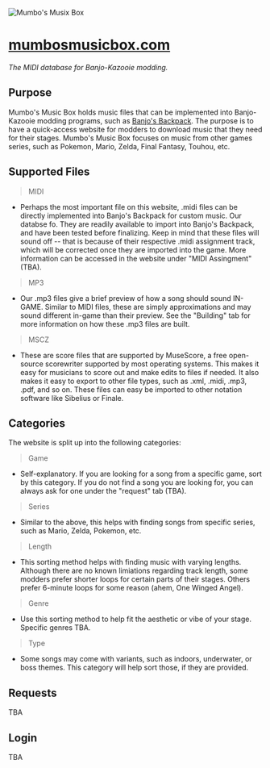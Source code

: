 ![Mumbo's Musix Box](https://github.com/Gearmo/MumbosMusicBox/images/mmb_banner.png)

# [mumbosmusicbox.com](http://mumbosmusicbox.com)
_The MIDI database for Banjo-Kazooie modding._

## Purpose
Mumbo's Music Box holds music files that can be implemented into Banjo-Kazooie modding programs, such as [Banjo's Backpack](https://github.com/banjobackpack/Banjo-s-Backpack). The purpose is to have a quick-access website for modders to download music that they need for their stages. Mumbo's Music Box focuses on music from other games series, such as Pokemon, Mario, Zelda, Final Fantasy, Touhou, etc.

## Supported Files
> MIDI
* Perhaps the most important file on this website, .midi files can be directly implemented into Banjo's Backpack for custom music. Our databse fo. They are readily available to import into Banjo's Backpack, and have been tested before finalizing. Keep in mind that these files will sound off -- that is because of their respective .midi assignment track, which will be corrected once they are imported into the game. More information can be accessed in the website under "MIDI Assingment" (TBA).

> MP3
* Our .mp3 files give a brief preview of how a song should sound IN-GAME. Similar to MIDI files, these are simply approximations and may sound different in-game than their preview. See the "Building" tab for more information on how these .mp3 files are built.

> MSCZ
* These are score files that are supported by MuseScore, a free open-source scorewriter supported by most operating systems. This makes it easy for musicians to score out and make edits to files if needed. It also makes it easy to export to other file types, such as .xml, .midi, .mp3, .pdf, and so on. These files can easy be imported to other notation software like Sibelius or Finale.

## Categories
The website is split up into the following categories:
> Game
* Self-explanatory. If you are looking for a song from a specific game, sort by this category. If you do not find a song you are looking for, you can always ask for one under the "request" tab (TBA).

> Series
* Similar to the above, this helps with finding songs from specific series, such as Mario, Zelda, Pokemon, etc.

> Length
* This sorting method helps with finding music with varying lengths. Although there are no known limiations regarding track length, some modders prefer shorter loops for certain parts of their stages. Others prefer 6-minute loops for some reason (ahem, One Winged Angel).

> Genre
* Use this sorting method to help fit the aesthetic or vibe of your stage. Specific genres TBA.

> Type
* Some songs may come with variants, such as indoors, underwater, or boss themes. This category will help sort those, if they are provided. 

## Requests
TBA

## Login
TBA
